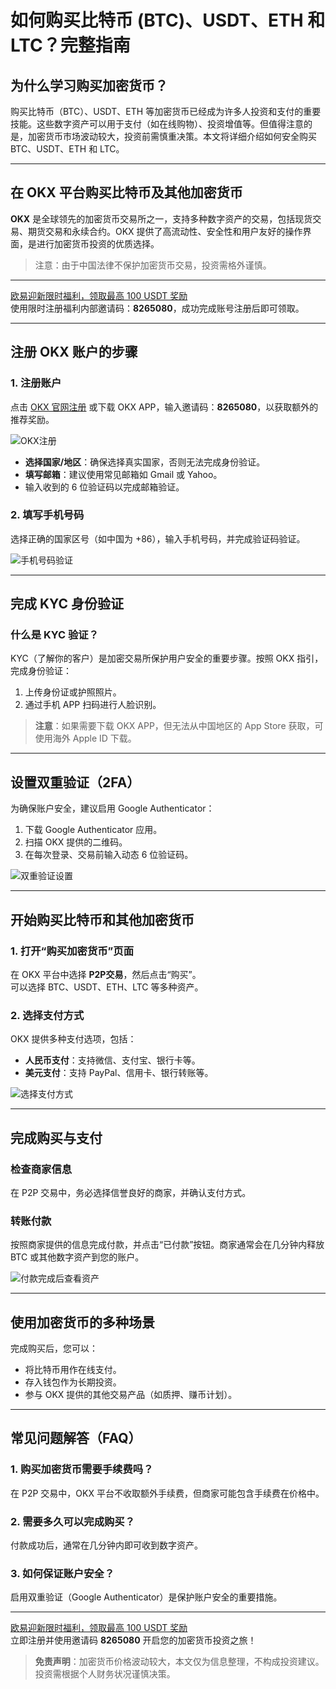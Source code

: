 # 如何购买比特币 (BTC)、USDT、ETH 和 LTC？完整指南



## 为什么学习购买加密货币？

购买比特币（BTC）、USDT、ETH 等加密货币已经成为许多人投资和支付的重要技能。这些数字资产可以用于支付（如在线购物）、投资增值等。但值得注意的是，加密货币市场波动较大，投资前需慎重决策。本文将详细介绍如何安全购买 BTC、USDT、ETH 和 LTC。

---

## 在 OKX 平台购买比特币及其他加密货币

**OKX** 是全球领先的加密货币交易所之一，支持多种数字资产的交易，包括现货交易、期货交易和永续合约。OKX 提供了高流动性、安全性和用户友好的操作界面，是进行加密货币投资的优质选择。

> 注意：由于中国法律不保护加密货币交易，投资需格外谨慎。

---
[欧易迎新限时福利，领取最高 100 USDT 奖励](https://bit.ly/OKXe)  
使用限时注册福利内部邀请码：**8265080**，成功完成账号注册后即可领取。

---

## 注册 OKX 账户的步骤

### 1. 注册账户
点击 [OKX 官网注册](https://bit.ly/OKXe) 或下载 OKX APP，输入邀请码：**8265080**，以获取额外的推荐奖励。

![OKX注册](https://i0.wp.com/seopaying.com/wp-content/uploads/2024/10/image-9.png)

- **选择国家/地区**：确保选择真实国家，否则无法完成身份验证。
- **填写邮箱**：建议使用常见邮箱如 Gmail 或 Yahoo。
- 输入收到的 6 位验证码以完成邮箱验证。

### 2. 填写手机号码
选择正确的国家区号（如中国为 +86），输入手机号码，并完成验证码验证。

![手机号码验证](https://i0.wp.com/seopaying.com/wp-content/uploads/2024/10/image-12.png)

---

## 完成 KYC 身份验证

### 什么是 KYC 验证？
KYC（了解你的客户）是加密交易所保护用户安全的重要步骤。按照 OKX 指引，完成身份验证：
1. 上传身份证或护照照片。
2. 通过手机 APP 扫码进行人脸识别。

> **注意**：如果需要下载 OKX APP，但无法从中国地区的 App Store 获取，可使用海外 Apple ID 下载。

---

## 设置双重验证（2FA）

为确保账户安全，建议启用 Google Authenticator：
1. 下载 Google Authenticator 应用。
2. 扫描 OKX 提供的二维码。
3. 在每次登录、交易前输入动态 6 位验证码。

![双重验证设置](https://i0.wp.com/seopaying.com/wp-content/uploads/2024/10/image-15.png)

---

## 开始购买比特币和其他加密货币

### 1. 打开“购买加密货币”页面
在 OKX 平台中选择 **P2P交易**，然后点击“购买”。  
可以选择 BTC、USDT、ETH、LTC 等多种资产。

### 2. 选择支付方式
OKX 提供多种支付选项，包括：
- **人民币支付**：支持微信、支付宝、银行卡等。
- **美元支付**：支持 PayPal、信用卡、银行转账等。

![选择支付方式](https://i0.wp.com/seopaying.com/wp-content/uploads/2024/10/image-19.png)

---

## 完成购买与支付

### 检查商家信息
在 P2P 交易中，务必选择信誉良好的商家，并确认支付方式。

### 转账付款
按照商家提供的信息完成付款，并点击“已付款”按钮。商家通常会在几分钟内释放 BTC 或其他数字资产到您的账户。

![付款完成后查看资产](https://i0.wp.com/seopaying.com/wp-content/uploads/2024/10/image-20.png)

---

## 使用加密货币的多种场景

完成购买后，您可以：
- 将比特币用作在线支付。
- 存入钱包作为长期投资。
- 参与 OKX 提供的其他交易产品（如质押、赚币计划）。

---

## 常见问题解答（FAQ）

### 1. 购买加密货币需要手续费吗？
在 P2P 交易中，OKX 平台不收取额外手续费，但商家可能包含手续费在价格中。

### 2. 需要多久可以完成购买？
付款成功后，通常在几分钟内即可收到数字资产。

### 3. 如何保证账户安全？
启用双重验证（Google Authenticator）是保护账户安全的重要措施。

---

[欧易迎新限时福利，领取最高 100 USDT 奖励](https://bit.ly/OKXe)  
立即注册并使用邀请码 **8265080** 开启您的加密货币投资之旅！

> **免责声明**：加密货币价格波动较大，本文仅为信息整理，不构成投资建议。投资需根据个人财务状况谨慎决策。
